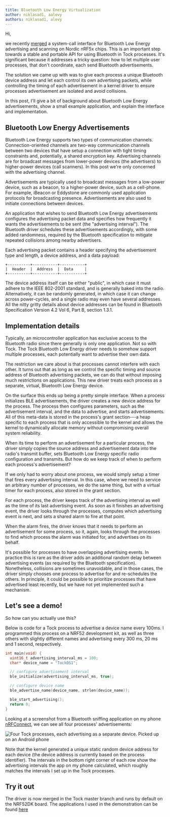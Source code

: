 ```yaml
---
title: Bluetooth Low Energy Virtualization
author: niklasad1, aalevy
authors: niklasad1, alevy
---
```


Hi,

we recently [merged](https://github.com/helena-project/tock/pull/661) a system-call
interface for Bluetooth Low Energy advertising and scanning on Nordic nRF5x chips.
This is an important step towards a stable and portable API for using Bluetooth
in Tock processes. It's significant because it addresses a tricky question:
how to let multiple user processes, that don't coordinate, each send Bluetooth
advertisements.

The solution we came up with was to give each process a unique Bluetooth device
address and let each control its own advertising packets, while controlling the
timing of each advertisement in a kernel driver to ensure processes
advertisement are isolated and avoid collisions.

In this post, I'll give a bit of background about Bluetooth Low Energy
advertisements, show a small example application, and explain the interface and
implementation.

## Bluetooth Low Energy Advertisements

Bluetooth Low Energy supports two types of communication channels.
Connection-oriented channels are two-way communication channels between two
devices that have setup a connection with tight timing constraints and,
potentially, a shared encryption key. Advertising channels are for broadcast
messages from lower-power devices (the advertisers) to higher-power devices
(call scanners). In this post we're only concerned with the advertising channel.

Advertisements are typically used to broadcast messages from a low-power device,
such as a beacon, to a higher-power device, such as a cell-phone. For example,
iBeacon or Eddystone are commonly used application protocols for broadcasting
presence. Advertisements are also used to initiate connections between devices.

An application that wishes to send Bluetooth Low Energy advertisements configures
the advertising packet data and specifies how frequently it wants the advertisements
to be sent (the "advertising interval"). The Bluetooth driver schedules these
advertisements accordingly, with some added randomness, required by the
Bluetooth specification to mitigate repeated collisions among nearby
advertisers.

Each advertising packet contains a header specifying the advertisement type and
length, a device address, and a data payload:

```
+----------+-----------+-----------+
|  Header  |  Address  |  Data     |
+----------+-----------+-----------+
```

The device address itself can be either "public", in which case it must adhere
to the IEEE 802-2001 standard, and is generally baked into the radio.
Alternatively, it can be randomly generated, in which case it can change across
power-cycles, and a single radio may even have several addresses. All the nitty
gritty details about device addresses can be found in Bluetooth Specification
Version 4.2 Vol 6, Part B, section 1.3.1.

## Implementation details

Typically, an microcontroller application has exclusive access to the Bluetooth
radio since there generally is only one application. Not so with Tock. The
Tock Bluetooth Low Energy driver needs to somehow support multiple processes,
each potentially want to advertise their own data.

The restriction we care about is that processes cannot interfere with each
other. It turns out that as long as we control the specific timing and source
address of Bluetooth advertising packets, we can do that without imposing much
restrictions on applications. This new driver treats each process as a separate,
virtual, Bluetooth Low Energy device.

On the surface this ends up being a pretty simple interface. When a process
initializes BLE advertisements, the driver creates a new device address for the
process. The process then configures parameters, such as the advertisement
interval, and the data to advertise, and starts advertisements. All of this
meta-data is stored in the process's grant section---a heap specific to each
process that is only accessible to the kernel and allows the kernel to
dynamically allocate memory without compromising overall system reliability.

When its time to perform an advertisement for a particular process, the driver
simply copies the source address and advertisement data into the radio's transmit
buffer, sets Bluetooth Low Energy specific radio configuration and transmits.
But how do we keep track of when to perform each process's advertisement?

If we only had to worry about one process, we would simply setup a timer that
fires every advertising interval. In this case, where we need to service an
arbitrary number of processes, we do the same thing, but with a virtual timer
for each process, also stored in the grant section.

For each process, the driver keeps track of the advertising interval as well as
the time of its last advertising event. As soon as it finishes an advertising
event, the driver looks through the processes, computes which advertising event is
next, and sets a shared alarm to fire at that point.

When the alarm fires, the driver knows that it needs to perform an advertisement
for some process, so it, again, looks through the processes to find which
process the alarm was initiated for, and advertises on its behalf.

It's possible for processes to have overlapping advertising events. In practice
this is rare as the driver adds an additional random delay between advertising
events (as required by the Bluetooth specification). Nonetheless, collisions are
sometimes unavoidable, and in those cases, the driver simply chooses one process
to advertise for and re-schedules the others. In principle, it could be possible
to prioritize processes that have advertised least recently, but we have not yet
implemented such a mechanism.

## Let's see a demo!

So how can you actually use this?

Below is code for a Tock process to advertise a device name every 100ms. I
programmed this process on a NRF52 development kit, as well as three others with
slightly different names and advertising every 300 ms, 20 ms and 1 second,
respectively.

```c
int main(void) {
  uint16_t advertising_interval_ms = 100;
  char* device_name = "TockOS1";

  // configure advertisement interval
  ble_initialize(advertising_interval_ms, true);

  // configure device name
  ble_advertise_name(device_name, strlen(device_name));

  ble_start_advertising();
  return 0;
}
```

Looking at a screenshot from a Bluetooth sniffing application on my phone
[nRFConnect](https://play.google.com/store/apps/details?id=no.nordicsemi.android.mcp&hl=en),
we can see all four processes' advertisements:

![Four Tock processes, each advertising as a separate device. Picked up on an
Android phone](../assets/2018/01/ble_advertising.png)

Note that the kernel generated a unique static random device address
for each device (the device address is currently based on the process
identifier). The intervals in the bottom right corner of each row show the
advertising intervals the app on my phone calculated, which roughly matches the
intervals I set up in the Tock processes.

## Try it out

The driver is now merged in the Tock master branch and runs by default on the
NRF52DK board. The applications I used in the demonstration can be found
[here](https://github.com/niklasad1/tock/tree/nrf5x/radio_config/userland/examples/tests/ble/ble_nrf5x_concurrency)
